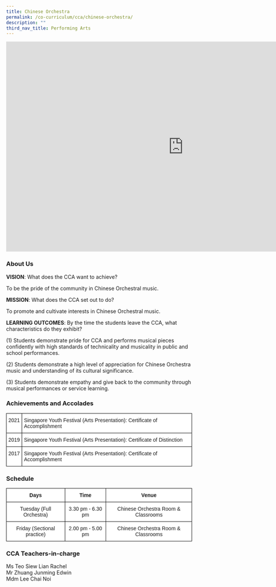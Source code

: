 ```yaml
---
title: Chinese Orchestra
permalink: /co-curriculum/cca/chinese-orchestra/
description: ""
third_nav_title: Performing Arts
---
```

<iframe allowfullscreen="true" height="569" width="960" frameborder="0" src="https://docs.google.com/presentation/d/1wOdPOd5G8WhQ9f1lcpMnvyLHfc5r1470WVeI97fBBWs/embed?start=true&amp;loop=true&amp;delayms=3000"></iframe>

### About Us

**VISION**: What does the CCA want to achieve?&nbsp;

To be the pride of the community in Chinese Orchestral music.  

**MISSION**: What does the CCA set out to do?

To promote and cultivate interests in Chinese Orchestral music.  

**LEARNING OUTCOMES**: By the time the students leave the CCA, what characteristics do they exhibit?

(1) Students demonstrate pride for CCA and performs musical pieces confidently with high standards of technicality and musicality in public and school performances.  

(2) Students demonstrate a high level of appreciation for Chinese Orchestra music and understanding of its cultural significance.

(3) Students demonstrate empathy and give back to the community through musical performances or service learning.

### Achievements and Accolades

<style type="text/css">
.tg  {border-collapse:collapse;border-spacing:0;}
.tg td{border-color:black;border-style:solid;border-width:1px;font-family:Arial, sans-serif;font-size:14px;
  overflow:hidden;padding:10px 5px;word-break:normal;}
.tg th{border-color:black;border-style:solid;border-width:1px;font-family:Arial, sans-serif;font-size:14px;
  font-weight:normal;overflow:hidden;padding:10px 5px;word-break:normal;}
.tg .tg-ktyi{background-color:#FFF;text-align:left;vertical-align:top}
</style>
<table class="tg">
<thead>
  <tr>
    <th class="tg-ktyi">2021</th>
    <th class="tg-ktyi">Singapore Youth Festival (Arts Presentation): Certificate of Accomplishment</th>
  </tr>
</thead>
<tbody>
  <tr>
    <td class="tg-ktyi">2019</td>
    <td class="tg-ktyi">Singapore Youth Festival (Arts Presentation): Certificate of Distinction</td>
  </tr>
  <tr>
    <td class="tg-ktyi">2017</td>
    <td class="tg-ktyi">Singapore Youth Festival (Arts Presentation): Certificate of Accomplishment</td>
  </tr>
</tbody>
</table>

### Schedule

<style type="text/css">
.tg  {border-collapse:collapse;border-spacing:0;}
.tg td{border-color:black;border-style:solid;border-width:1px;font-family:Arial, sans-serif;font-size:14px;
  overflow:hidden;padding:10px 5px;word-break:normal;}
.tg th{border-color:black;border-style:solid;border-width:1px;font-family:Arial, sans-serif;font-size:14px;
  font-weight:normal;overflow:hidden;padding:10px 5px;word-break:normal;}
.tg .tg-9hzb{background-color:#FFF;font-weight:bold;text-align:center;vertical-align:top}
.tg .tg-7yig{background-color:#FFF;text-align:center;vertical-align:top}
</style>
<table class="tg">
<thead>
  <tr>
    <th class="tg-9hzb">Days</th>
    <th class="tg-9hzb">Time</th>
    <th class="tg-9hzb">Venue</th>
  </tr>
</thead>
<tbody>
  <tr>
    <td class="tg-7yig">Tuesday (Full Orchestra)</td>
    <td class="tg-7yig">3.30 pm - 6.30 pm </td>
    <td class="tg-7yig">Chinese Orchestra Room &amp;  Classrooms</td>
  </tr>
  <tr>
    <td class="tg-7yig">Friday (Sectional practice)</td>
    <td class="tg-7yig">2.00 pm - 5.00 pm </td>
    <td class="tg-7yig">Chinese Orchestra Room &amp; Classrooms</td>
  </tr>
</tbody>
</table>

### CCA Teachers-in-charge

Ms Teo Siew Lian Rachel   <br>
Mr Zhuang Junming Edwin     <br>
Mdm Lee Chai Noi